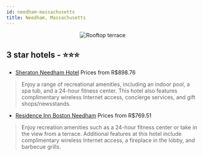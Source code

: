 ```yaml
---
id: needham-massachusetts
title: Needham, Massachusetts
---
```


<center><img src="https://i.travelapi.com/hotels/1000000/30000/24600/24545/23535d3b_z.jpg" alt="Rooftop terrace" /></center>


##  3 star hotels - ⭐️⭐️⭐️

-    [Sheraton Needham Hotel](https://us.hurb.com/hotels/needham/sheraton-needham-hotel-JNP-JP095443?cmp=18055) Prices from R$898.76
   > Enjoy a range of recreational amenities, including an indoor pool, a spa tub, and a 24-hour fitness center. This hotel also features complimentary wireless Internet access, concierge services, and gift shops/newsstands.
-    [Residence Inn Boston Needham](https://us.hurb.com/hotels/needham/residence-inn-boston-needham-JNP-JP785683?cmp=18055) Prices from R$769.51
   > Enjoy recreation amenities such as a 24-hour fitness center or take in the view from a terrace. Additional features at this hotel include complimentary wireless Internet access, a fireplace in the lobby, and barbecue grills.
